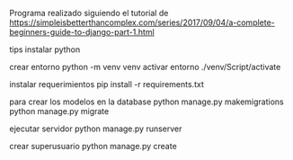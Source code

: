 Programa realizado siguiendo el tutorial de https://simpleisbetterthancomplex.com/series/2017/09/04/a-complete-beginners-guide-to-django-part-1.html

tips
instalar python

crear entorno
python -m venv venv
activar entorno
./venv/Script/activate

instalar requerimientos
pip install -r requirements.txt

para crear los modelos en la database
python manage.py makemigrations
python manage.py migrate

ejecutar servidor
python manage.py runserver

crear superusuario
python manage.py create